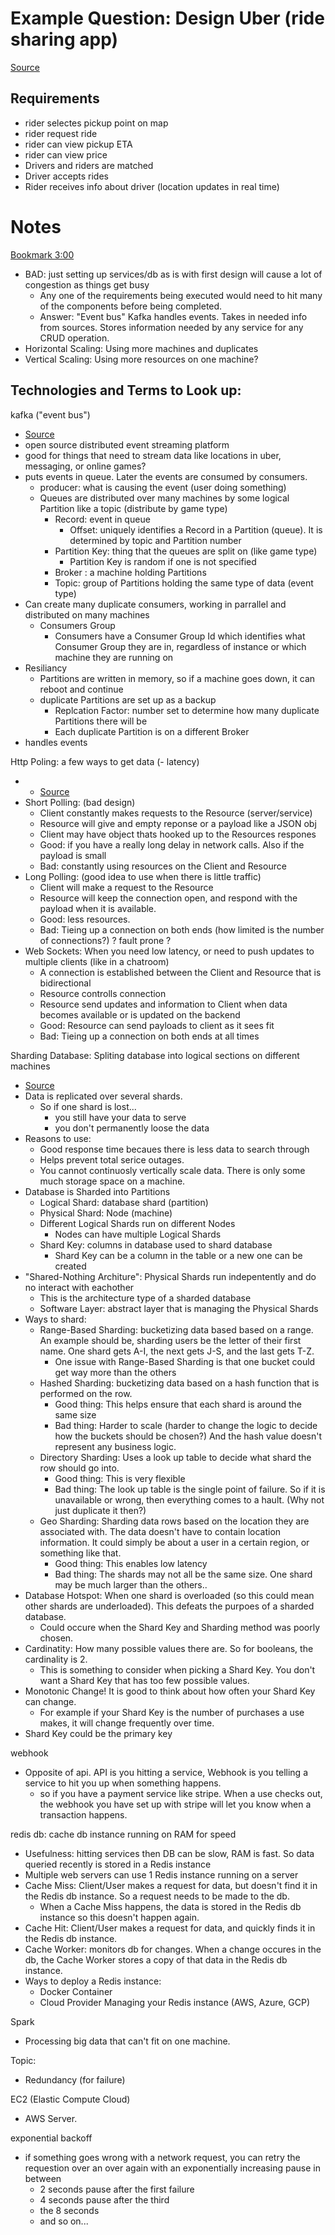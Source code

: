 # Example Question: Design Uber (ride sharing app)
<a href="https://www.youtube.com/watch?v=R_agd5qZ26Y&list=WL&index=10" target="_blank">Source</a>

## Requirements
* rider selectes pickup point on map
* rider request ride
* rider can view pickup ETA 
* rider can view price
* Drivers and riders are matched
* Driver accepts rides
* Rider receives info about driver (location updates in real time)

# Notes
[Bookmark 3:00](https://youtu.be/R_agd5qZ26Y?t=180)
* BAD: just setting up services/db as is with first design will cause a lot of congestion as things get busy
    * Any one of the requirements being executed would need to hit many of the components before being completed.
    * Answer: "Event bus" Kafka handles events. Takes in needed info from sources. Stores information needed by any service for any CRUD operation.
* Horizontal Scaling: Using more machines and duplicates
* Vertical Scaling: Using more resources on one machine?

## Technologies and Terms to Look up:
kafka ("event bus")
- <a href="https://youtu.be/Ch5VhJzaoaI?si=mpVnT6yKP2XiUSIS" target="_blank">Source</a>
- open source distributed event streaming platform
- good for things that need to stream data like locations in uber, messaging, or online games?
- puts events in queue. Later the events are consumed by consumers.
    - producer: what is causing the event (user doing something)
    - Queues are distributed over many machines by some logical Partition like a topic (distribute by game type)
        - Record: event in queue
            - Offset: uniquely identifies a Record in a Partition (queue). It is determined by topic and Partition number
        - Partition Key: thing that the queues are split on (like game type)
            - Partition Key is random if one is not specified
        - Broker : a machine holding Partitions
        - Topic: group of Partitions holding the same type of data (event type)
- Can create many duplicate consumers, working in parrallel and distributed on many machines
    - Consumers Group
        - Consumers have a Consumer Group Id which identifies what Consumer Group they are in, regardless of instance or which machine they are running on
- Resiliancy
    - Partitions are written in memory, so if a machine goes down, it can reboot and continue
    - duplicate Partitions are set up as a backup
        - Replcation Factor: number set to determine how many duplicate Partitions there will be
        - Each duplicate Partition is on a different Broker
- handles events

Http Poling: a few ways to get data (- latency)
- - <a href="https://youtu.be/ZBM28ZPlin8?si=ZGRNYujRxo227bZP" target="_blank">Source</a>
- Short Polling: (bad design) 
    - Client constantly makes requests to the Resource (server/service)
    - Resource will give and empty reponse or a payload like a JSON obj
    - Client may have object thats hooked up to the Resources respones
    - Good: if you have a really long delay in network calls. Also if the payload is small
    - Bad: constantly using resources on the Client and Resource 
- Long Polling: (good idea to use when there is little traffic)
    - Client will make a request to the Resource
    - Resource will keep the connection open, and respond with the payload when it is available.
    - Good: less resources. 
    - Bad: Tieing up a connection on both ends (how limited is the number of connections?) ? fault prone ? 
- Web Sockets: When you need low latency, or need to push updates to multiple clients (like in a chatroom)
    - A connection is established between the Client and Resource that is bidirectional
    - Resource controlls connection 
    - Resource send updates and information to Client when data becomes available or is updated on the backend
    - Good: Resource can send payloads to client as it sees fit
    - Bad: Tieing up a connection on both ends at all times

Sharding Database: Spliting database into logical sections on different machines
- <a href="https://youtu.be/XP98YCr-iXQ?si=Nb_MLFlrd5Js2zbT" target="_blank">Source</a>
- Data is replicated over several shards. 
    - So if one shard is lost...
        - you still have your data to serve
        - you don't permanently loose the data
- Reasons to use:
    - Good response time becaues there is less data to search through
    - Helps prevent total serice outages. 
    - You cannot continuosly vertically scale data. There is only some much storage space on a machine.
- Database is Sharded into Partitions
    - Logical Shard: database shard (partition)
    - Physical Shard: Node (machine)
    - Different Logical Shards run on different Nodes 
        - Nodes can have multiple Logical Shards
    - Shard Key: columns in database used to shard database
        - Shard Key can be a column in the table or a new one can be created
- "Shared-Nothing Architure": Physical Shards run indepentently and do no interact with eachother
    - This is the architecture type of a sharded database
    - Software Layer: abstract layer that is managing the Physical Shards
- Ways to shard:
    - Range-Based Sharding: bucketizing data based based on a range. An example should be, sharding users be the letter of their first name. One shard gets A-I, the next gets J-S, and the last gets T-Z.
        - One issue with Range-Based Sharding is that one bucket could get way more than the others
    - Hashed Sharding: bucketizing data based on a hash function that is performed on the row.
        - Good thing: This helps ensure that each shard is around the same size
        - Bad thing: Harder to scale (harder to change the logic to decide how the buckets should be chosen?) And the hash value doesn't represent any business logic.
    - Directory Sharding: Uses a look up table to decide what shard the row should go into. 
        - Good thing: This is very flexible
        - Bad thing: The look up table is the single point of failure. So if it is unavailable or wrong, then everything comes to a hault. (Why not just duplicate it then?)
    - Geo Sharding: Sharding data rows based on the location they are associated with. The data doesn't have to contain location information. It could simply be about a user in a certain region, or something like that.
        - Good thing: This enables low latency
        - Bad thing: The shards may not all be the same size. One shard may be much larger than the others..
- Database Hotspot: When one shard is overloaded (so this could mean other shards are underloaded). This defeats the purpoes of a sharded database.
    - Could occure when the Shard Key and Sharding method was poorly chosen.
- Cardinatity: How many possible values there are. So for booleans, the cardinality is 2.
    - This is something to consider when picking a Shard Key. You don't want a Shard Key that has too few possible values.
- Monotonic Change! It is good to think about how often your Shard Key can change.
    - For example if your Shard Key is the number of purchases a use makes, it will change frequently over time.
- Shard Key could be the primary key

webhook
- Opposite of api. API is you hitting a service, Webhook is you telling a service to hit you up when something happens.
    - so if you have a payment service like stripe. When a use checks out, the webhook you have set up with stripe will let you know when a transaction happens.

redis db: cache db instance running on RAM for speed
- Usefulness: hitting services then DB can be slow, RAM is fast. So data queried recently is stored in a Redis instance
- Multiple web servers can use 1 Redis instance running on a server
- Cache Miss: Client/User makes a request for data, but doesn't find it in the Redis db instance. So a request needs to be made to the db.
    - When a Cache Miss happens, the data is stored in the Redis db instance so this doesn't happen again.
- Cache Hit: Client/User makes a request for data, and quickly finds it in the Redis db instance.
- Cache Worker: monitors db for changes. When a change occures in the db, the Cache Worker stores a copy of that data in the Redis db instance.
- Ways to deploy a Redis instance:
    - Docker Container
    - Cloud Provider Managing your Redis instance (AWS, Azure, GCP)

Spark
- Processing big data that can't fit on one machine.

Topic:
- Redundancy (for failure)

EC2 (Elastic Compute Cloud)
- AWS Server.

exponential backoff
- if something goes wrong with a network request, you can retry the requestion over an over again with an exponentially increasing pause in between
    - 2 seconds pause after the first failure
    - 4 seconds pause after the third
    - the 8 seconds
    - and so on...